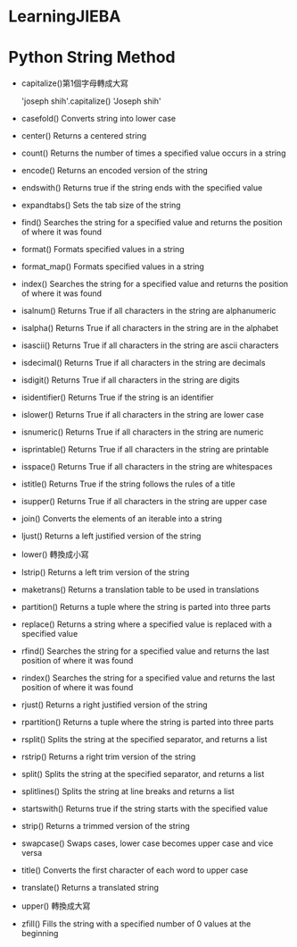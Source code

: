 # LearningJIEBA
# Python String Method
* capitalize()第1個字母轉成大寫

    'joseph shih'.capitalize()
    'Joseph shih'

* casefold()	Converts string into lower case
* center()	Returns a centered string
* count()	Returns the number of times a specified value occurs in a string
* encode()	Returns an encoded version of the string
* endswith()	Returns true if the string ends with the specified value
* expandtabs()	Sets the tab size of the string
* find()	Searches the string for a specified value and returns the position of where it was found
* format()	Formats specified values in a string
* format_map()	Formats specified values in a string
* index()	Searches the string for a specified value and returns the position of where it was found
* isalnum()	Returns True if all characters in the string are alphanumeric
* isalpha()	Returns True if all characters in the string are in the alphabet
* isascii()	Returns True if all characters in the string are ascii characters
* isdecimal()	Returns True if all characters in the string are decimals
* isdigit()	Returns True if all characters in the string are digits
* isidentifier()	Returns True if the string is an identifier
* islower()	Returns True if all characters in the string are lower case
* isnumeric()	Returns True if all characters in the string are numeric
* isprintable()	Returns True if all characters in the string are printable
* isspace()	Returns True if all characters in the string are whitespaces
* istitle()	Returns True if the string follows the rules of a title
* isupper()	Returns True if all characters in the string are upper case
* join()	Converts the elements of an iterable into a string
* ljust()	Returns a left justified version of the string
* lower() 轉換成小寫
* lstrip()	Returns a left trim version of the string
* maketrans()	Returns a translation table to be used in translations
* partition()	Returns a tuple where the string is parted into three parts
* replace()	Returns a string where a specified value is replaced with a specified value
* rfind()	Searches the string for a specified value and returns the last position of where it was found
* rindex()	Searches the string for a specified value and returns the last position of where it was found
* rjust()	Returns a right justified version of the string
* rpartition()	Returns a tuple where the string is parted into three parts
* rsplit()	Splits the string at the specified separator, and returns a list
* rstrip()	Returns a right trim version of the string
* split()	Splits the string at the specified separator, and returns a list
* splitlines()	Splits the string at line breaks and returns a list
* startswith()	Returns true if the string starts with the specified value
* strip()	Returns a trimmed version of the string
* swapcase()	Swaps cases, lower case becomes upper case and vice versa
* title()	Converts the first character of each word to upper case
* translate()	Returns a translated string
* upper()	轉換成大寫
* zfill()	Fills the string with a specified number of 0 values at the beginning
